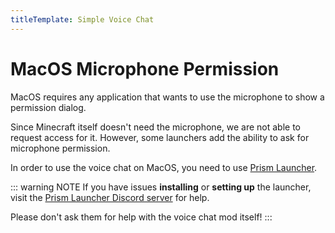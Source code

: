 ```yaml
---
titleTemplate: Simple Voice Chat
---
```


# MacOS Microphone Permission

MacOS requires any application that wants to use the microphone to show a permission dialog.

Since Minecraft itself doesn't need the microphone, we are not able to request access for it.
However, some launchers add the ability to ask for microphone permission.

In order to use the voice chat on MacOS, you need to use [Prism Launcher](https://prismlauncher.org/).

::: warning NOTE
If you have issues **installing** or **setting up** the launcher, visit the [Prism Launcher Discord server](https://discord.gg/prismlauncher) for help.

Please don't ask them for help with the voice chat mod itself!
:::
